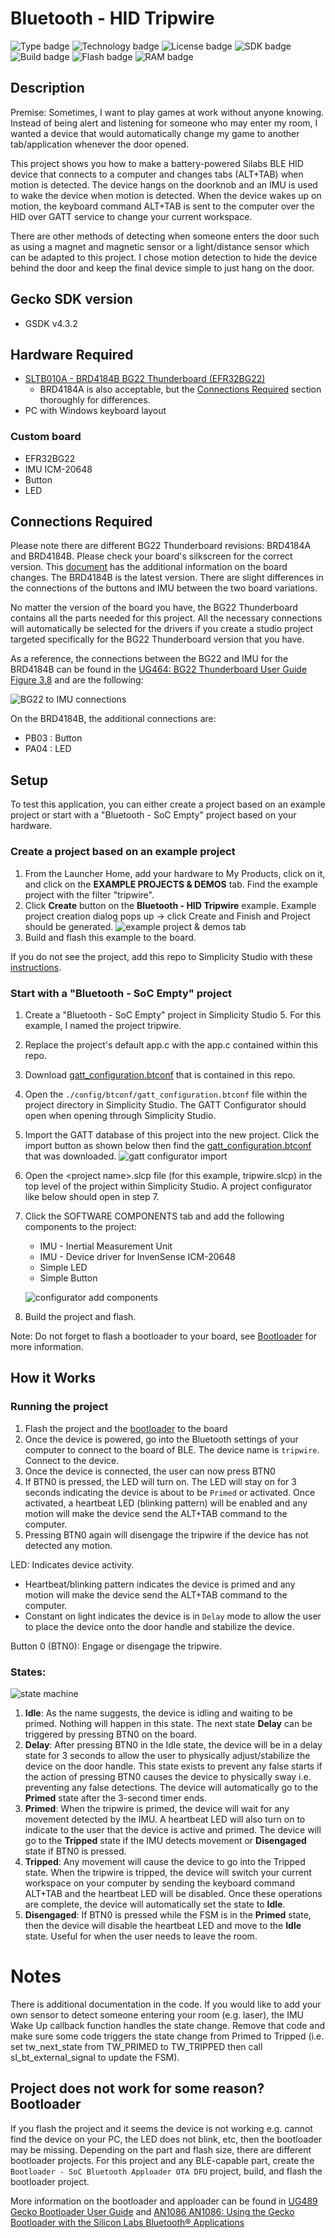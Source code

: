 # Bluetooth - HID Tripwire

![Type badge](https://img.shields.io/badge/dynamic/json?url=https://raw.githubusercontent.com/SiliconLabs/application_examples_ci/master/bluetooth_applications/bluetooth_hid_tripwire_common.json&label=Type&query=type&color=green)
![Technology badge](https://img.shields.io/badge/dynamic/json?url=https://raw.githubusercontent.com/SiliconLabs/application_examples_ci/master/bluetooth_applications/bluetooth_hid_tripwire_common.json&label=Technology&query=technology&color=green)
![License badge](https://img.shields.io/badge/dynamic/json?url=https://raw.githubusercontent.com/SiliconLabs/application_examples_ci/master/bluetooth_applications/bluetooth_hid_tripwire_common.json&label=License&query=license&color=green)
![SDK badge](https://img.shields.io/badge/dynamic/json?url=https://raw.githubusercontent.com/SiliconLabs/application_examples_ci/master/bluetooth_applications/bluetooth_hid_tripwire_common.json&label=SDK&query=sdk&color=green)
![Build badge](https://img.shields.io/endpoint?url=https://raw.githubusercontent.com/SiliconLabs/application_examples_ci/master/bluetooth_applications/bluetooth_hid_tripwire_build_status.json)
![Flash badge](https://img.shields.io/badge/dynamic/json?url=https://raw.githubusercontent.com/SiliconLabs/application_examples_ci/master/bluetooth_applications/bluetooth_hid_tripwire_common.json&label=Flash&query=flash&color=blue)
![RAM badge](https://img.shields.io/badge/dynamic/json?url=https://raw.githubusercontent.com/SiliconLabs/application_examples_ci/master/bluetooth_applications/bluetooth_hid_tripwire_common.json&label=RAM&query=ram&color=blue)

## Description
Premise: Sometimes, I want to play games at work without anyone knowing. Instead of being alert and listening for someone who may enter my room, I wanted a device that would automatically change my game to another tab/application whenever the door opened.

This project shows you how to make a battery-powered Silabs BLE HID device that connects to a computer and changes tabs (ALT+TAB) when motion is detected. The device hangs on the doorknob and an IMU is used to wake the device when motion is detected. When the device wakes up on motion, the keyboard command ALT+TAB is sent to the computer over the HID over GATT service to change your current workspace.

There are other methods of detecting when someone enters the door such as using a magnet and magnetic sensor or a light/distance sensor which can be adapted to this project. I chose motion detection to hide the device behind the door and keep the final device simple to just hang on the door.

## Gecko SDK version
- GSDK v4.3.2

## Hardware Required
- [SLTB010A - BRD4184B BG22 Thunderboard (EFR32BG22)](https://www.silabs.com/development-tools/thunderboard/thunderboard-bg22-kit?tab=overview)
    - BRD4184A is also acceptable, but the [Connections Required](#connections-required) section thoroughly for differences.
- PC with Windows keyboard layout

### Custom board
- EFR32BG22
- IMU ICM-20648
- Button
- LED

## Connections Required
Please note there are different BG22 Thunderboard revisions: BRD4184A and BRD4184B. Please check your board's silkscreen for the correct version. This [document](https://www.silabs.com/documents/public/pcns/2112141157-Replacement-of-BRD4184A-with-BRD4184B-in-SLTB010A-kit.pdf) has the additional information on the board changes. The BRD4184B is the latest version. There are slight differences in the connections of the buttons and IMU between the two board variations.

No matter the version of the board you have, the BG22 Thunderboard contains all the parts needed for this project. All the necessary connections will automatically be selected for the drivers if you create a studio project targeted specifically for the BG22 Thunderboard version that you have.

As a reference, the connections between the BG22 and IMU for the BRD4184B can be found in the [UG464: BG22 Thunderboard User Guide Figure 3.8](https://www.silabs.com/documents/public/user-guides/ug464-brd4184b-user-guide.pdf) and are the following:

![BG22 to IMU connections](images/ug464_icm20648_connections.png)

On the BRD4184B, the additional connections are:
- PB03 : Button
- PA04 : LED

## Setup
To test this application, you can either create a project based on an example project or start with a "Bluetooth - SoC Empty" project based on your hardware.

### Create a project based on an example project
1. From the Launcher Home, add your hardware to My Products, click on it, and click on the **EXAMPLE PROJECTS & DEMOS** tab. Find the example project with the filter "tripwire".
2. Click **Create** button on the **Bluetooth - HID Tripwire** example. Example project creation dialog pops up -> click Create and Finish and Project should be generated.
![example project & demos tab](images/export_projects_and_demos_tab.png)
3. Build and flash this example to the board.

If you do not see the project, add this repo to Simplicity Studio with these [instructions](https://docs.silabs.com/simplicity-studio-5-users-guide/latest/ss-5-users-guide-about-the-launcher/welcome-and-device-tabs#example-projects-demos-tab).

### Start with a "Bluetooth - SoC Empty" project
1. Create a "Bluetooth - SoC Empty" project in Simplicity Studio 5. For this example, I named the project tripwire.
2. Replace the project's default app.c with the app.c contained within this repo.
3. Download [gatt_configuration.btconf](config/btconf/gatt_configuration.btconf) that is contained in this repo.
4. Open the `./config/btconf/gatt_configuration.btconf` file within the project directory in Simplicity Studio. The GATT Configurator should open when opening through Simplicity Studio.
5. Import the GATT database of this project into the new project. Click the import button as shown below then find the [gatt_configuration.btconf](config/btconf/gatt_configuration.btconf) that was downloaded.
![gatt configurator import](images/gatt_database_import.png)
6. Open the \<project name\>.slcp file (for this example, tripwire.slcp) in the top level of the project within Simplicity Studio. A project configurator like below should open in step 7.
7. Click the SOFTWARE COMPONENTS tab and add the following components to the project:
    - IMU - Inertial Measurement Unit
    - IMU - Device driver for InvenSense ICM-20648
    - Simple LED
    - Simple Button

    ![configurator add components](images/configurator_add_components.png)
8. Build the project and flash.

Note: Do not forget to flash a bootloader to your board, see [Bootloader](https://github.com/SiliconLabs/bluetooth_applications/blob/master/README.md#bootloader) for more information.

## How it Works

### Running the project

1. Flash the project and the [bootloader](#notes) to the board
2. Once the device is powered, go into the Bluetooth settings of your computer to connect to the board of BLE. The device name is `tripwire`. Connect to the device.
3. Once the device is connected, the user can now press BTN0
4. If BTN0 is pressed, the LED will turn on. The LED will stay on for 3 seconds indicating the device is about to be `Primed` or activated. Once activated, a heartbeat LED (blinking pattern) will be enabled and any motion will make the device send the ALT+TAB command to the computer.
5. Pressing BTN0 again will disengage the tripwire if the device has not detected any motion.

LED: Indicates device activity.
- Heartbeat/blinking pattern indicates the device is primed and any motion will make the device send the ALT+TAB command to the computer.
- Constant on light indicates the device is in `Delay` mode to allow the user to place the device onto the door handle and stabilize the device.

Button 0 (BTN0): Engage or disengage the tripwire.

### States:

![state machine](images/tripwire_fsm_light.png)

1. **Idle**: As the name suggests, the device is idling and waiting to be primed. Nothing will happen in this state. The next state **Delay** can be triggered by pressing BTN0 on the board.
2. **Delay**: After pressing BTN0 in the Idle state, the device will be in a delay state for 3 seconds to allow the user to physically adjust/stabilize the device on the door handle. This state exists to prevent any false starts if the action of pressing BTN0 causes the device to physically sway i.e. preventing any false detections. The device will automatically go to the **Primed** state after the 3-second timer ends.
3. **Primed**: When the tripwire is primed, the device will wait for any movement detected by the IMU. A heartbeat LED will also turn on to indicate to the user that the device is active and primed. The device will go to the **Tripped** state if the IMU detects movement or **Disengaged** state if BTN0 is pressed.
4. **Tripped**: Any movement will cause the device to go into the Tripped state. When the tripwire is tripped, the device will switch your current workspace on your computer by sending the keyboard command ALT+TAB and the heartbeat LED will be disabled. Once these operations are complete, the device will automatically set the state to **Idle**.
5. **Disengaged**: If BTN0 is pressed while the FSM is in the **Primed** state, then the device will disable the heartbeat LED and move to the **Idle** state. Useful for when the user needs to leave the room.

# Notes
There is additional documentation in the code. If you would like to add your own sensor to detect someone entering your room (e.g. laser), the IMU Wake Up callback function handles the state change. Remove that code and make sure some code triggers the state change from Primed to Tripped (i.e. set tw_next_state from TW_PRIMED to TW_TRIPPED then call sl_bt_external_signal to update the FSM).

## Project does not work for some reason? Bootloader
If you flash the project and it seems the device is not working e.g. cannot find the device on your PC, the LED does not blink, etc, then the bootloader may be missing. Depending on the part and flash size, there are different bootloader projects. For this project and any BLE-capable part, create the `Bootloader - SoC Bluetooth Apploader OTA DFU` project, build, and flash the bootloader project.

More information on the bootloader and apploader can be found in [UG489 Gecko Bootloader User Guide](https://www.silabs.com/documents/public/user-guides/ug489-gecko-bootloader-user-guide-gsdk-4.pdf) and [AN1086 AN1086: Using the Gecko Bootloader with the Silicon Labs Bluetooth® Applications](https://www.silabs.com/documents/public/application-notes/an1086-gecko-bootloader-bluetooth.pdf)


